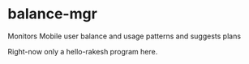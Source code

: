 balance-mgr
===========

Monitors Mobile user balance and usage patterns and suggests plans

Right-now only a hello-rakesh program here.


